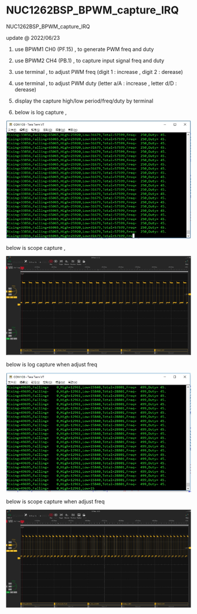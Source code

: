 # NUC1262BSP_BPWM_capture_IRQ
 NUC1262BSP_BPWM_capture_IRQ

update @ 2022/06/23

1. use BPWM1 CH0 (PF.15) , to generate PWM freq and duty

2. use BPWM2 CH4 (PB.1) , to capture input signal freq and duty

3. use terminal , to adjust PWM freq (digit 1 : increase , digit 2 : derease)

4. use terminal , to adjust PWM duty (letter a/A : increase , letter d/D : derease)

5. display the capture high/low period/freq/duty by terminal

6. below is log capture , 

![image](https://github.com/released/NUC1262BSP_BPWM_capture_IRQ/blob/main/log.jpg)

below is scope capture , 

![image](https://github.com/released/NUC1262BSP_BPWM_capture_IRQ/blob/main/scope.jpg)

below is log capture when adjust freq

![image](https://github.com/released/NUC1262BSP_BPWM_capture_IRQ/blob/main/log_adjust_freq.jpg)

below is scope capture when adjust freq

![image](https://github.com/released/NUC1262BSP_BPWM_capture_IRQ/blob/main/scope_adjust_freq.jpg)

